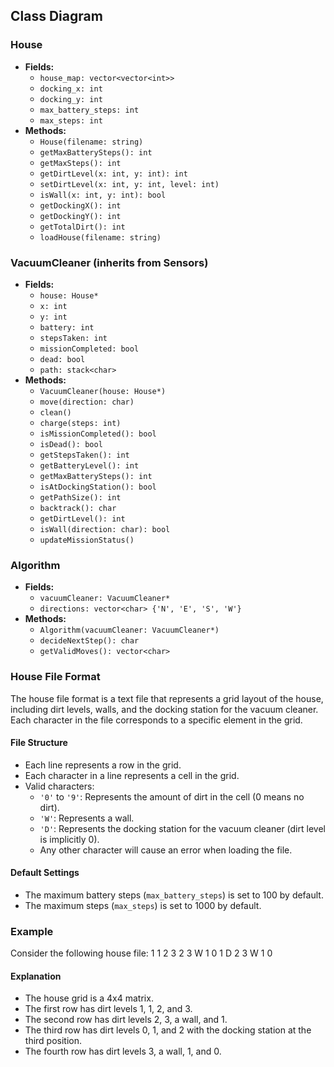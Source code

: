 ## Class Diagram

### House

- **Fields:**
  - `house_map: vector<vector<int>>`
  - `docking_x: int`
  - `docking_y: int`
  - `max_battery_steps: int`
  - `max_steps: int`
- **Methods:**
  - `House(filename: string)`
  - `getMaxBatterySteps(): int`
  - `getMaxSteps(): int`
  - `getDirtLevel(x: int, y: int): int`
  - `setDirtLevel(x: int, y: int, level: int)`
  - `isWall(x: int, y: int): bool`
  - `getDockingX(): int`
  - `getDockingY(): int`
  - `getTotalDirt(): int`
  - `loadHouse(filename: string)`

### VacuumCleaner (inherits from Sensors)

- **Fields:**
  - `house: House*`
  - `x: int`
  - `y: int`
  - `battery: int`
  - `stepsTaken: int`
  - `missionCompleted: bool`
  - `dead: bool`
  - `path: stack<char>`
- **Methods:**
  - `VacuumCleaner(house: House*)`
  - `move(direction: char)`
  - `clean()`
  - `charge(steps: int)`
  - `isMissionCompleted(): bool`
  - `isDead(): bool`
  - `getStepsTaken(): int`
  - `getBatteryLevel(): int`
  - `getMaxBatterySteps(): int`
  - `isAtDockingStation(): bool`
  - `getPathSize(): int`
  - `backtrack(): char`
  - `getDirtLevel(): int`
  - `isWall(direction: char): bool`
  - `updateMissionStatus()`

### Algorithm

- **Fields:**
  - `vacuumCleaner: VacuumCleaner*`
  - `directions: vector<char> {'N', 'E', 'S', 'W'}`
- **Methods:**
  - `Algorithm(vacuumCleaner: VacuumCleaner*)`
  - `decideNextStep(): char`
  - `getValidMoves(): vector<char>`

### House File Format

The house file format is a text file that represents a grid layout of the house, including dirt levels, walls, and the docking station for the vacuum cleaner. Each character in the file corresponds to a specific element in the grid.

#### File Structure

- Each line represents a row in the grid.
- Each character in a line represents a cell in the grid.
- Valid characters:
  - `'0'` to `'9'`: Represents the amount of dirt in the cell (0 means no dirt).
  - `'W'`: Represents a wall.
  - `'D'`: Represents the docking station for the vacuum cleaner (dirt level is implicitly 0).
  - Any other character will cause an error when loading the file.

#### Default Settings

- The maximum battery steps (`max_battery_steps`) is set to 100 by default.
- The maximum steps (`max_steps`) is set to 1000 by default.

### Example

Consider the following house file:
1 1 2 3
2 3 W 1
0 1 D 2
3 W 1 0

#### Explanation

- The house grid is a 4x4 matrix.
- The first row has dirt levels 1, 1, 2, and 3.
- The second row has dirt levels 2, 3, a wall, and 1.
- The third row has dirt levels 0, 1, and 2 with the docking station at the third position.
- The fourth row has dirt levels 3, a wall, 1, and 0.

